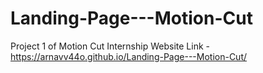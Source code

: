 # Landing-Page---Motion-Cut
Project 1 of Motion Cut Internship
Website Link - https://arnavv44o.github.io/Landing-Page---Motion-Cut/
